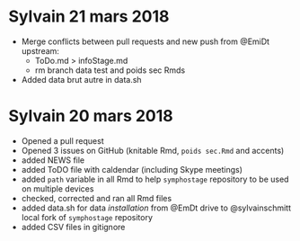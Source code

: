 # Sylvain 21 mars 2018
* Merge conflicts between pull requests and new push from @EmiDt upstream:
    * ToDo.md > infoStage.md
    * rm branch data test and poids sec Rmds
* Added data brut autre in data.sh

# Sylvain 20 mars 2018
* Opened a pull request
* Opened 3 issues on GitHub (knitable Rmd, `poids sec.Rmd` and accents)
* added NEWS file
* added ToDO file with caldendar (including Skype meetings)
* added `path` variable in all Rmd to help `symphostage` repository to be used on multiple devices
* checked, corrected and ran all Rmd files
* added data.sh for data *installation* from @EmDt drive to @sylvainschmitt local fork of `symphostage` repository
* added CSV files in gitignore
